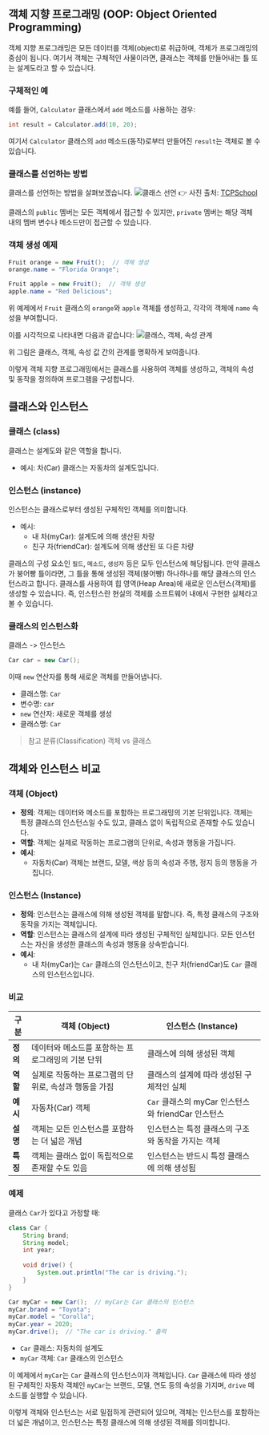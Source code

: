 ## 객체 지향 프로그래밍 (OOP: Object Oriented Programming)
객체 지향 프로그래밍은 모든 데이터를 객체(object)로 취급하며, 객체가 프로그래밍의 중심이 됩니다. 여기서 객체는 구체적인 사물이라면, 클래스는 객체를 만들어내는 틀 또는 설계도라고 할 수 있습니다.

### 구체적인 예
예를 들어, `Calculator` 클래스에서 `add` 메소드를 사용하는 경우:
```java
int result = Calculator.add(10, 20);
```
여기서 `Calculator` 클래스의 `add` 메소드(동작)로부터 만들어진 `result`는 객체로 볼 수 있습니다.

### 클래스를 선언하는 방법
클래스를 선언하는 방법을 살펴보겠습니다.
![클래스 선언](https://velog.velcdn.com/images/joon0404/post/68c3e477-5cef-437b-9c69-70af0d472d2b/image.png)
👉 사진 출처: [TCPSchool](https://www.tcpschool.com/java/java_class_declaration)

클래스의 `public` 멤버는 모든 객체에서 접근할 수 있지만, `private` 멤버는 해당 객체 내의 멤버 변수나 메소드만이 접근할 수 있습니다.

### 객체 생성 예제
```java
Fruit orange = new Fruit();  // 객체 생성
orange.name = "Florida Orange";

Fruit apple = new Fruit();  // 객체 생성
apple.name = "Red Delicious";
```
위 예제에서 `Fruit` 클래스의 `orange`와 `apple` 객체를 생성하고, 각각의 객체에 `name` 속성을 부여합니다.

이를 시각적으로 나타내면 다음과 같습니다:
![클래스, 객체, 속성 관계](https://velog.velcdn.com/images/joon0404/post/68bb4204-e1e5-4984-954e-2f4b63f36c91/image.png)

위 그림은 클래스, 객체, 속성 값 간의 관계를 명확하게 보여줍니다.

이렇게 객체 지향 프로그래밍에서는 클래스를 사용하여 객체를 생성하고, 객체의 속성 및 동작을 정의하여 프로그램을 구성합니다.

## 클래스와 인스턴스
### 클래스 (class)
클래스는 설계도와 같은 역할을 합니다.

- 예시: 차(Car) 클래스는 자동차의 설계도입니다.

### 인스턴스 (instance)
인스턴스는 클래스로부터 생성된 구체적인 객체를 의미합니다.

- 예시: 
  - 내 차(myCar): 설계도에 의해 생산된 차량
  - 친구 차(friendCar): 설계도에 의해 생산된 또 다른 차량

클래스의 구성 요소인 `필드`, `메소드`, `생성자` 등은 모두 인스턴스에 해당됩니다. 만약 클래스가 붕어빵 틀이라면, 그 틀을 통해 생성된 객체(붕어빵) 하나하나를 해당 클래스의 인스턴스라고 합니다. 클래스를 사용하여 힙 영역(Heap Area)에 새로운 인스턴스(객체)를 생성할 수 있습니다. 즉, 인스턴스란 현실의 객체를 소프트웨어 내에서 구현한 실체라고 볼 수 있습니다.

### 클래스의 인스턴스화
클래스 -> 인스턴스
```java
Car car = new Car();
```
이때 `new` 연산자를 통해 새로운 객체를 만들어냅니다. 

- 클래스명: `Car`
- 변수명: `car`
- `new` 연산자: 새로운 객체를 생성
- 클래스명: `Car`


> 참고 분류(Classification)
객체 vs 클래스



## 객체와 인스턴스 비교
### 객체 (Object)
- **정의**: 객체는 데이터와 메소드를 포함하는 프로그래밍의 기본 단위입니다. 객체는 특정 클래스의 인스턴스일 수도 있고, 클래스 없이 독립적으로 존재할 수도 있습니다.
- **역할**: 객체는 실제로 작동하는 프로그램의 단위로, 속성과 행동을 가집니다.
- **예시**: 
  - 자동차(Car) 객체는 브랜드, 모델, 색상 등의 속성과 주행, 정지 등의 행동을 가집니다.

### 인스턴스 (Instance)
- **정의**: 인스턴스는 클래스에 의해 생성된 객체를 말합니다. 즉, 특정 클래스의 구조와 동작을 가지는 객체입니다.
- **역할**: 인스턴스는 클래스의 설계에 따라 생성된 구체적인 실체입니다. 모든 인스턴스는 자신을 생성한 클래스의 속성과 행동을 상속받습니다.
- **예시**: 
  - 내 차(myCar)는 `Car` 클래스의 인스턴스이고, 친구 차(friendCar)도 `Car` 클래스의 인스턴스입니다.

### 비교

| 구분      | 객체 (Object)                                                | 인스턴스 (Instance)                                         |
|-----------|--------------------------------------------------------------|-------------------------------------------------------------|
| **정의**  | 데이터와 메소드를 포함하는 프로그래밍의 기본 단위            | 클래스에 의해 생성된 객체                                    |
| **역할**  | 실제로 작동하는 프로그램의 단위로, 속성과 행동을 가짐        | 클래스의 설계에 따라 생성된 구체적인 실체                   |
| **예시**  | 자동차(Car) 객체                                             | `Car` 클래스의 myCar 인스턴스와 friendCar 인스턴스          |
| **설명**  | 객체는 모든 인스턴스를 포함하는 더 넓은 개념                | 인스턴스는 특정 클래스의 구조와 동작을 가지는 객체          |
| **특징**  | 객체는 클래스 없이 독립적으로 존재할 수도 있음              | 인스턴스는 반드시 특정 클래스에 의해 생성됨                  |

### 예제
클래스 `Car`가 있다고 가정할 때:
```java
class Car {
    String brand;
    String model;
    int year;
    
    void drive() {
        System.out.println("The car is driving.");
    }
}

Car myCar = new Car();  // myCar는 Car 클래스의 인스턴스
myCar.brand = "Toyota";
myCar.model = "Corolla";
myCar.year = 2020;
myCar.drive();  // "The car is driving." 출력
```
- `Car` 클래스: 자동차의 설계도
- `myCar` 객체: `Car` 클래스의 인스턴스

이 예제에서 `myCar`는 `Car` 클래스의 인스턴스이자 객체입니다. `Car` 클래스에 따라 생성된 구체적인 자동차 객체인 `myCar`는 브랜드, 모델, 연도 등의 속성을 가지며, `drive` 메소드를 실행할 수 있습니다.

이렇게 객체와 인스턴스는 서로 밀접하게 관련되어 있으며, 객체는 인스턴스를 포함하는 더 넓은 개념이고, 인스턴스는 특정 클래스에 의해 생성된 객체를 의미합니다.


